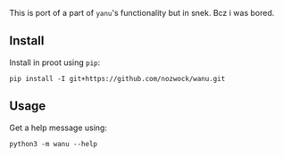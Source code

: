 This is port of a part of `yanu`'s functionality but in snek. Bcz i was bored.

## Install

Install in proot using `pip`:
```
pip install -I git+https://github.com/nozwock/wanu.git
```

## Usage

Get a help message using:
```
python3 -m wanu --help
```
